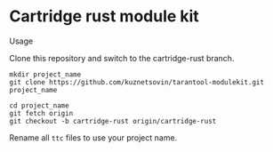 # Cartridge rust module kit

Usage

Clone this repository and switch to the cartridge-rust branch.
```
mkdir project_name
git clone https://github.com/kuznetsovin/tarantool-modulekit.git project_name

cd project_name
git fetch origin
git checkout -b cartridge-rust origin/cartridge-rust
```
Rename all `ttc` files to use your project name.

